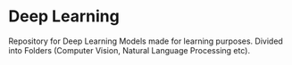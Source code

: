# Deep Learning

<p>
Repository for Deep Learning Models made for learning purposes. Divided into Folders (Computer Vision, Natural Language Processing etc). 
</p>